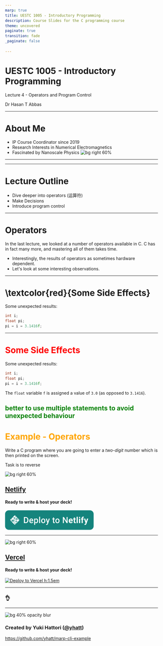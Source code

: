 ```yaml
---
marp: true
title: UESTC 1005 - Introductory Programming
description: Course Slides for the C programming course
theme: uncovered
paginate: true
transition: fade
_paginate: false

---
```


<!-- _header: ![h:3em](http://www.gla.ac.uk/t4/visualidentity/files/downloads/University%20marque/UofG_keyline_boxed_marque%20(Digital_(RGB_72dpi)).jpg) -->

# UESTC 1005 - Introductory Programming

Lecture 4 - Operators and Program Control

Dr Hasan T Abbas

<!-- <style scoped>a { color: #eee; }</style> -->

<!-- This is presenter note. You can write down notes through HTML comment. -->

---

# About Me

- IP Course Coordinator since 2019
- Research Interests in Numerical Electromagnetics
- Fascinated by Nanoscale Physics
![bg right 60%](https://www.gla.ac.uk/media/Media_701142_smxx.jpg)

---

<!-- _backgroundColor: "#FFF" -->
<!-- _color: "#093867" -->


---

# Lecture Outline

- Dive deeper into operators (运算符)
- Make Decisions
- Introduce program control

---

# Operators

In the last lecture, we looked at a number of operators available in C. 
C has in fact many more, and mastering all of them takes time. 

- Interestingly, the results of operators as sometimes hardware dependent.
- Let's look at some interesting observations.

---

# \textcolor{red}{Some Side Effects}

Some unexpected results:

```C
int i;
float pi;
pi = i = 3.1416f;
```
---


# <span style="color:red">Some Side Effects</span>

Some unexpected results:

```C
int i;
float pi;
pi = i = 3.1416f;
```
The `float` variable `f` is assigned a value of `3.0` (as opposed to `3.1416`).

<span style="color:green">better to use multiple statements to avoid unexpected behaviour</span>
---

# <span style="color:orange">Example - Operators</span>


Write a C program where you are going to enter a *two-digit* number which is then printed on the screen.

Task is to reverse



![bg right 60%](https://icongr.am/simple/netlify.svg?colored)

## **[Netlify](https://www.netlify.com/)**

#### Ready to write & host your deck!

[![Deploy to Netlify h:1.5em](./assets/netlify-deploy-button.svg)](https://app.netlify.com/start/deploy?repository=https://github.com/yhatt/marp-cli-example)

---

![bg right 60%](https://icongr.am/simple/zeit.svg)

## **[Vercel](https://vercel.com/)**

#### Ready to write & host your deck!

[![Deploy to Vercel h:1.5em](https://vercel.com/button)](https://vercel.com/import/project?template=https://github.com/yhatt/marp-cli-example)

---

### <!--fit--> :ok_hand:

---

![bg 40% opacity blur](https://avatars1.githubusercontent.com/u/3993388?v=4)

### Created by Yuki Hattori ([@yhatt](https://github.com/yhatt))

https://github.com/yhatt/marp-cli-example
